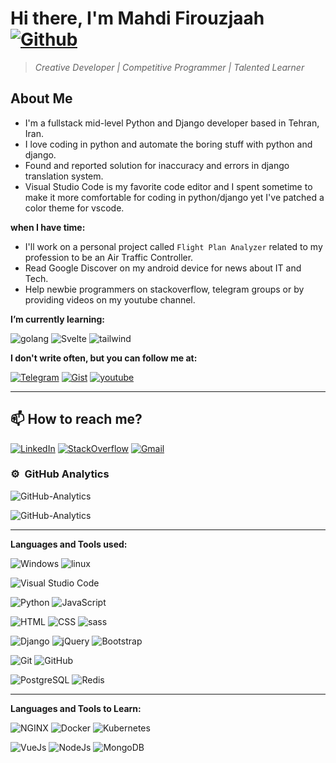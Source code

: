 # Hi there, I'm Mahdi Firouzjaah [![Github](https://img.shields.io/github/followers/mh-firouzjaah?label=Follow%20me&style=social)](https://github.com/mh-firouzjaah)

> _Creative Developer | Competitive Programmer | Talented Learner_

## About Me

- I'm a fullstack mid-level Python and Django developer based in Tehran, Iran.
- I love coding in python and automate the boring stuff with python and django.
- Found and reported solution for inaccuracy and errors in django translation system.
- Visual Studio Code is my favorite code editor and I spent sometime to make it more comfortable for coding in python/django yet I've patched a color theme for vscode.

**when I have time:**

- I'll work on a personal project called `Flight Plan Analyzer` related to
  my profession to be an Air Traffic Controller.
- Read Google Discover on my android device for news about IT and Tech.
- Help newbie programmers on stackoverflow, telegram groups or by providing videos on my youtube channel.

**I’m currently learning:**

![golang](https://img.shields.io/badge/-Go-333?style=flat&logo=go)
![Svelte](https://img.shields.io/badge/-SvelteJs-333?style=flat&logo=Svelte)
![tailwind](https://img.shields.io/badge/-Tailwind%20CSS-333?style=flat&logo=tailwind-css)

**I don't write often, but you can follow me at:**

[![Telegram](https://img.shields.io/badge/-Telegram-333?style=flat&logo=telegram)](https://t.me/programming_tricks)
[![Gist](https://img.shields.io/badge/-Gist-333?style=flat&logo=github&logoColor=white)](https://gist.github.com/mh-firouzjaah)
[![youtube](https://img.shields.io/badge/-YouTube-D14836?style=flat&logo=youtube&logoColor=white)](https://www.youtube.com/channel/UCj1NjFqz4gEBjL8DWkUJBQw)

---

## 📫 How to reach me?

[![LinkedIn](https://img.shields.io/badge/-LinkedIn-blue?style=flat-square&logo=linkedin)](https://linkedin.com/in/mahdi-firouzjaah)
[![StackOverflow](https://img.shields.io/badge/-StackOverflow-FE7A16?style=flat-square&logo=stack-overflow&logoColor=white)](https://stackoverflow.com/users/10651401/mahdi-firouzjah)
[![Gmail](https://img.shields.io/badge/Gmail-D14836?style=flat&logo=gmail&logoColor=white)](mailto:mh.firouzjah@gmail.com)

### ⚙️ &nbsp;GitHub Analytics

![GitHub-Analytics](https://github-readme-stats.vercel.app/api/top-langs/?username=mh-firouzjaah&layout=compact&langs_count=8&theme=darcula)

![GitHub-Analytics](https://github-readme-stats.vercel.app/api?username=mh-firouzjaah&show_icons=true&theme=darcula&include_all_commits=true&count_private=true)

---

**Languages and Tools used:**

![Windows](https://img.shields.io/badge/-Windows-333?style=flat&logo=windows&logoColor=0078d7)
![linux](https://img.shields.io/badge/-linux-ghostwhite?style=flat&logo=linux&logoColor=black)

![Visual Studio Code](https://img.shields.io/badge/-VSCode-333?style=flat&logo=visual-studio-code&logoColor=0078d7)

![Python](https://img.shields.io/badge/-Python-333?style=flat&logo=python&logoColor=4584b6)
![JavaScript](https://img.shields.io/badge/-JavaScript-333?style=flat&logo=javascript&logoColor=f7df1e)

![HTML](https://img.shields.io/badge/-HTML-333?style=flat&logo=HTML5)
![CSS](https://img.shields.io/badge/-CSS-333?style=flat&logo=CSS3&logoColor=0078d7)
![sass](https://img.shields.io/badge/-sass-333?style=flat&logo=sass)

![Django](https://img.shields.io/badge/-Django-092e20?style=flat&logo=django)
![jQuery](https://img.shields.io/badge/-jQuery-0769ad?style=flat&logo=jQuery&logoColor=7acef4)
![Bootstrap](https://img.shields.io/badge/-Bootstrap-ghostwhite?style=flat&logo=bootstrap)

![Git](https://img.shields.io/badge/-Git-333?style=flat&logo=git)
![GitHub](https://img.shields.io/badge/-GitHub-333?style=flat&logo=github&logoColor=white)

![PostgreSQL](https://img.shields.io/badge/-PostgreSQL-333?style=flat&logo=postgresql)
![Redis](https://img.shields.io/badge/-Redis-333?style=flat&logo=Redis)

---

**Languages and Tools to Learn:**

![NGINX](https://img.shields.io/badge/-NGINX-333?style=flat&logo=nginx&logoColor=green)
![Docker](https://img.shields.io/badge/-Docker-333?style=flat&logo=Docker)
![Kubernetes](https://img.shields.io/badge/-Kubernetes-333?style=flat&logo=Kubernetes)

![VueJs](https://img.shields.io/badge/-VueJs-333?style=flat&logo=Vue-dot-js)
![NodeJs](https://img.shields.io/badge/-NodeJs-333?style=flat&logo=Node-dot-js)
![MongoDB](https://img.shields.io/badge/-MongoDB-333?style=flat&logo=mongodb)
